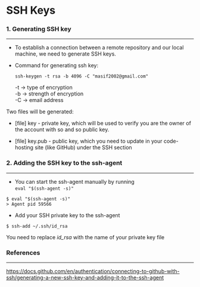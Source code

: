 # SSH Keys

### 1. Generating SSH key
___
* To establish a connection between a remote repository and our local machine, we need to generate SSH keys.
 
* Command for generating ssh key:

  ```
  ssh-keygen -t rsa -b 4096 -C "masif2002@gmail.com"
  ```

    -t &rarr; type of encryption  
    -b &rarr; strength of encryption  
    -C &rarr; email address  

Two files will be generated:
+ [file] key - private key, which will be used to verify you are the owner of the account with so and so public key.

+ [file] key.pub - public key, which you need to update in your code-hosting site (like GitHub) under the SSH section

### 2. Adding the SSH key to the ssh-agent
___

+ You can start the ssh-agent manually by running     
`eval "$(ssh-agent -s)"`

```
$ eval "$(ssh-agent -s)"
> Agent pid 59566
```

+ Add your SSH private key to the ssh-agent
```
$ ssh-add ~/.ssh/id_rsa
```
You need to replace *id_rsa* with the name of your private key file  
  
  
    
 
  
  
### References
----
https://docs.github.com/en/authentication/connecting-to-github-with-ssh/generating-a-new-ssh-key-and-adding-it-to-the-ssh-agent